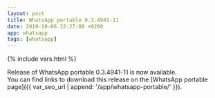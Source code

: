 ```yaml
---
layout: post
title: WhatsApp portable 0.3.4941-11
date: 2019-10-06 22:27:00 +0200
app: whatsapp
tags: [whatsapp]
---
```

{% include vars.html %}

Release of WhatsApp portable 0.3.4941-11 is now available.<br />
You can find links to download this release on the [WhatsApp portable page]({{ var_seo_url | append: '/app/whatsapp-portable/' }}).